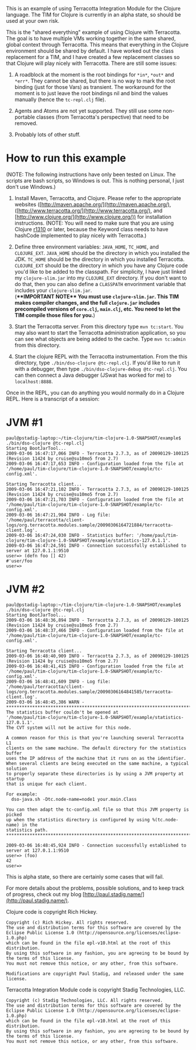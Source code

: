 This is an example of using Terracotta Integration Module for the Clojure language.  The TIM for Clojure is currently in an alpha state, so should be used at your own risk.

This is the "shared everything" example of using Clojure with Terracotta.  The goal is to have multiple VMs working together in the same shared, global context through Terracotta.  This means that everything in the Clojure environment should be shared by default.  I have worked out the class replacement for a TIM, and I have created a few replacement classes so that Clojure will play nicely with Terracotta.  There are still some issues:

1. A roadblock at the moment is the root bindings for `*in*`, `*out*` and `*err*`.  They cannot be shared, but there is no way to mark the root binding (just for those Vars) as transient.  The workaround for the moment is to just leave the root bindings nil and bind the values manually (hence the `tc-repl.clj` file).

2. Agents and Atoms are not yet supported.  They still use some non-portable classes (from Terracotta's perspective) that need to be removed.

3. Probably lots of other stuff.


How to run this example
=======================
(NOTE: The following instructions have only been tested on Linux.  The scripts are bash scripts, so Windows is out.  This is nothing personal, I just don't use Windows.)

1. Install Maven, Terracotta, and Clojure.  Please refer to the appropriate websites ([http://maven.apache.org/](http://maven.apache.org/), ([http://www.terracotta.org/](http://www.terracotta.org/), and [http://www.clojure.org/](http://www.clojure.org/)) for installation instructions. (NOTE: You will need to make sure that you are using Clojure [r1310](http://code.google.com/p/clojure/source/browse/trunk/src/jvm/clojure/lang/Keyword.java?r=1310) or later, because the Keyword class needs to have hashCode implemented to play nicely with Terracotta.)

2. Define three environment variables: `JAVA_HOME`, `TC_HOME`, and `CLOJURE_EXT`.  `JAVA_HOME` should be the directory in which you installed the JDK.  `TC_HOME` should be the directory in which you installed Terracotta.  `CLOJURE_EXT` should be the directory in which you have any Clojure code you'd like to be added to the classpath.  For simplicity, I have just linked my `clojure-slim.jar` into my `CLOJURE_EXT` directory.  If you don't want to do that, then you can also define a `CLASSPATH` envorinment variable that includes your `clojure-slim.jar`.  
   (**\*\*IMPORTANT NOTE\*\* You must use `clojure-slim.jar`.  This TIM makes compiler changes, and the full `clojure.jar` includes precompiled versions of `core.clj`, `main.clj`, etc.  You need to let the TIM compile those files for you.**)

3. Start the Terracotta server.  From this directory type `mvn tc:start`.  You may also want to start the Terracotta administration application, so you can see what objects are being added to the cache.  Type `mvn tc:admin` from this directory.

4. Start the clojure REPL with the Terracotta instrumentation.  From the this directory, type `./bin/dso-clojure @tc-repl.clj`.  If you'd like to run it with a debugger, then type `./bin/dso-clojure-debug @tc-repl.clj`.  You can then connect a Java debugger (JSwat has worked for me) to `localhost:8888`.

Once in the REPL, you can do anything you would normally do in a Clojure REPL.  Here is a transcript of a session:

JVM #1
======
    paul@pstadig-laptop:~/tim-clojure/tim-clojure-1.0-SNAPSHOT/example$ ./bin/dso-clojure @tc-repl.clj
    Starting BootJarTool...
    2009-03-06 16:47:17,066 INFO - Terracotta 2.7.3, as of 20090129-100125 (Revision 11424 by cruise@su10mo5 from 2.7)
    2009-03-06 16:47:17,653 INFO - Configuration loaded from the file at '/home/paul/tim-clojure/tim-clojure-1.0-SNAPSHOT/example/tc-config.xml'.
    
    Starting Terracotta client...
    2009-03-06 16:47:21,102 INFO - Terracotta 2.7.3, as of 20090129-100125 (Revision 11424 by cruise@su10mo5 from 2.7)
    2009-03-06 16:47:21,703 INFO - Configuration loaded from the file at '/home/paul/tim-clojure/tim-clojure-1.0-SNAPSHOT/example/tc-config.xml'.
    2009-03-06 16:47:21,904 INFO - Log file: '/home/paul/terracotta/client-logs/org.terracotta.modules.sample/20090306164721884/terracotta-client.log'.
    2009-03-06 16:47:24,030 INFO - Statistics buffer: '/home/paul/tim-clojure/tim-clojure-1.0-SNAPSHOT/example/statistics-127.0.1.1'.
    2009-03-06 16:47:24,591 INFO - Connection successfully established to server at 127.0.1.1:9510
    user=> (defn foo [] 42)
    #'user/foo
    user=> 

JVM #2
======
    paul@pstadig-laptop:~/tim-clojure/tim-clojure-1.0-SNAPSHOT/example$ ./bin/dso-clojure @tc-repl.clj
    Starting BootJarTool...
    2009-03-06 16:48:36,894 INFO - Terracotta 2.7.3, as of 20090129-100125 (Revision 11424 by cruise@su10mo5 from 2.7)
    2009-03-06 16:48:37,466 INFO - Configuration loaded from the file at '/home/paul/tim-clojure/tim-clojure-1.0-SNAPSHOT/example/tc-config.xml'.
    
    Starting Terracotta client...
    2009-03-06 16:48:40,909 INFO - Terracotta 2.7.3, as of 20090129-100125 (Revision 11424 by cruise@su10mo5 from 2.7)
    2009-03-06 16:48:41,415 INFO - Configuration loaded from the file at '/home/paul/tim-clojure/tim-clojure-1.0-SNAPSHOT/example/tc-config.xml'.
    2009-03-06 16:48:41,609 INFO - Log file: '/home/paul/terracotta/client-logs/org.terracotta.modules.sample/20090306164841585/terracotta-client.log'.
    2009-03-06 16:48:45,386 WARN - 
    **************************************************************************************
    The statistics buffer couldn't be opened at 
    '/home/paul/tim-clojure/tim-clojure-1.0-SNAPSHOT/example/statistics-127.0.1.1'.
    The CVT system will not be active for this node.
    
    A common reason for this is that you're launching several Terracotta L1
    clients on the same machine. The default directory for the statistics buffer
    uses the IP address of the machine that it runs on as the identifier.
    When several clients are being executed on the same machine, a typical solution
    to properly separate these directories is by using a JVM property at startup
    that is unique for each client.
    
    For example:
      dso-java.sh -Dtc.node-name=node1 your.main.Class
    
    You can then adapt the tc-config.xml file so that this JVM property is picked
    up when the statistics directory is configured by using %(tc.node-name) in the
    statistics path.
    **************************************************************************************
    
    2009-03-06 16:48:45,924 INFO - Connection successfully established to server at 127.0.1.1:9510
    user=> (foo)
    42
    user=> 

This is alpha state, so there are certainly some cases that will fail.

For more details about the problems, possible solutions, and to keep track of progress, check out my blog [http://paul.stadig.name/](http://paul.stadig.name/).

Clojure code is copyright Rich Hickey.

    Copyright (c) Rich Hickey. All rights reserved.
    The use and distribution terms for this software are covered by the
    Eclipse Public License 1.0 (http://opensource.org/licenses/eclipse-1.0.php)
    which can be found in the file epl-v10.html at the root of this distribution.
    By using this software in any fashion, you are agreeing to be bound by
    the terms of this license.
    You must not remove this notice, or any other, from this software.
    
    Modifications are copyright Paul Stadig, and released under the same license.

Terracotta Integration Module code is copyright Stadig Technologies, LLC.

    Copyright (c) Stadig Technologies, LLC. All rights reserved.
    The use and distribution terms for this software are covered by the
    Eclipse Public License 1.0 (http://opensource.org/licenses/eclipse-1.0.php)
    which can be found in the file epl-v10.html at the root of this distribution.
    By using this software in any fashion, you are agreeing to be bound by
    the terms of this license.
    You must not remove this notice, or any other, from this software.
